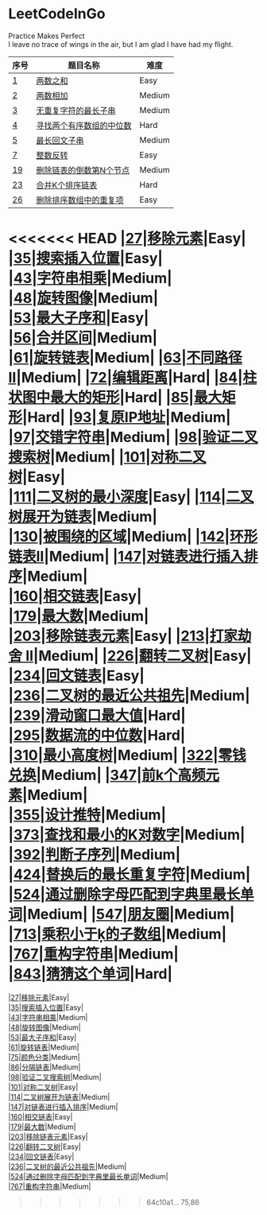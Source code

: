 # LeetCodeInGo
Practice Makes Perfect  
I leave no trace of wings in the air, but I am glad I have had my flight.  

|序号|题目名称|难度|  
|---| ----- | -------- |  
|[1](https://leetcode-cn.com/problems/two-sum/)|[两数之和](./problem/1.go)|Easy|  
|[2](https://leetcode-cn.com/problems/add-two-numbers/)|[两数相加](./problem/2.go)|Medium|  
|[3](https://leetcode-cn.com/problems/longest-substring-without-repeating-characters/)|[无重复字符的最长子串](./problem/3.go)|Medium|  
|[4](https://leetcode-cn.com/problems/median-of-two-sorted-arrays/)|[寻找两个有序数组的中位数](./problem/4.go)|Hard|  
|[5](https://leetcode-cn.com/problems/longest-palindromic-substring/)|[最长回文子串](./problem/5.go)|Medium|  
|[7](https://leetcode-cn.com/problems/reverse-integer/)|[整数反转](./problem/7.go)|Easy|  
|[19](https://leetcode-cn.com/problems/remove-nth-node-from-end-of-list/)|[删除链表的倒数第N个节点](./problem/19.go)|Medium|  
|[23](https://leetcode-cn.com/problems/merge-k-sorted-lists/)|[合并K个排序链表](./problem/23.go)|Hard|  
|[26](https://leetcode-cn.com/problems/remove-duplicates-from-sorted-array/)|[删除排序数组中的重复项](./problem/26.go)|Easy|  
<<<<<<< HEAD
|[27](https://leetcode-cn.com/problems/remove-element/)|[移除元素](./problem/27.go)|Easy|  
|[35](https://leetcode-cn.com/problems/search-insert-position/)|[搜索插入位置](./problem/35.go)|Easy|  
|[43](https://leetcode-cn.com/problems/multiply-strings/)|[字符串相乘](./problem/43.go)|Medium|  
|[48](https://leetcode-cn.com/problems/rotate-image/)|[旋转图像](./problem/48.go)|Medium|  
|[53](https://leetcode-cn.com/problems/multiply-strings/)|[最大子序和](./problem/53.go)|Easy|  
|[56](https://leetcode-cn.com/problems/merge-intervals/)|[合并区间](./problem/56.go)|Medium|  
|[61](https://leetcode-cn.com/problems/rotate-list/)|[旋转链表](./problem/61.go)|Medium|
|[63](https://leetcode-cn.com/problems/unique-paths-ii/)|[不同路径 II](./problem/63.go)|Medium|
|[72](https://leetcode-cn.com/problems/edit-distance/)|[编辑距离](./problem/72.go)|Hard|
|[84](https://leetcode-cn.com/problems/largest-rectangle-in-histogram/)|[柱状图中最大的矩形](./problem/84.go)|Hard|
|[85](https://leetcode-cn.com/problems/maximal-rectangle/)|[最大矩形](./problem/85.go)|Hard|
|[93](https://leetcode-cn.com/problems/restore-ip-addresses)|[复原IP地址](./problem/93.go)|Medium|
|[97](https://leetcode-cn.com/problems/interleaving-string/comments/)|[交错字符串](./problem/97.go)|Medium|
|[98](https://leetcode-cn.com/problems/validate-binary-search-tree/)|[验证二叉搜索树](./problem/98.go)|Medium|
|[101](https://leetcode-cn.com/problems/symmetric-tree/)|[对称二叉树](./problem/101.go)|Easy|  
|[111](https://leetcode-cn.com/problems/minimum-depth-of-binary-tree/)|[二叉树的最小深度](./problem/111.go)|Easy|
|[114](https://leetcode-cn.com/problems/flatten-binary-tree-to-linked-list/)|[二叉树展开为链表](./problem/114.go)|Medium|  
|[130](https://leetcode-cn.com/problems/surrounded-regions/)|[被围绕的区域](./problem/130.go)|Medium| 
|[142](https://leetcode-cn.com/problems/linked-list-cycle-ii/)|[环形链表II](./problem/142.go)|Medium|
|[147](https://leetcode-cn.com/problems/insertion-sort-list/)|[对链表进行插入排序](./problem/147.go)|Medium|  
|[160](https://leetcode-cn.com/problems/intersection-of-two-linked-lists/)|[相交链表](./problem/160.go)|Easy|  
|[179](https://leetcode-cn.com/problems/largest-number/)|[最大数](/problem/179.go)|Medium|  
|[203](https://leetcode-cn.com/problems/remove-linked-list-elements/)|[移除链表元素](./problem/203.go)|Easy|
|[213](https://leetcode-cn.com/problems/house-robber-ii/)|[打家劫舍 II](./problem/213.go)|Medium|
|[226](https://leetcode-cn.com/problems/invert-binary-tree/)|[翻转二叉树](./problem/226.go)|Easy|  
|[234](https://leetcode-cn.com/problems/palindrome-linked-list/)|[回文链表](./problem/234.go)|Easy|  
|[236](https://leetcode-cn.com/problems/lowest-common-ancestor-of-a-binary-tree/)|[二叉树的最近公共祖先](./problem/236.go)|Medium|  
|[239](https://leetcode-cn.com/problems/sliding-window-maximum/)|[滑动窗口最大值](./problem/239.go)|Hard|  
|[295](https://leetcode-cn.com/problems/find-median-from-data-stream/)|[数据流的中位数](./problem/295.go)|Hard|  
|[310](https://leetcode-cn.com/problems/minimum-height-trees/)|[最小高度树](./problem/310.go)|Medium|
|[322](https://leetcode-cn.com/problems/coin-change/)|[零钱兑换](./problem/322.go)|Medium|
|[347](https://leetcode-cn.com/problems/top-k-frequent-elements/)|[前k个高频元素](./problem/347.go)|Medium|  
|[355](https://leetcode-cn.com/problems/design-twitter/)|[设计推特](./problem/355.go)|Medium|  
|[373](https://leetcode-cn.com/problems/find-k-pairs-with-smallest-sums/)|[查找和最小的K对数字](./problem/373.go)|Medium|  
|[392](https://leetcode-cn.com/problems/is-subsequence/)|[判断子序列](./problem/392.go)|Medium|  
|[424](https://leetcode-cn.com/problems/longest-repeating-character-replacement/)|[替换后的最长重复字符](./problem/424.go)|Medium|  
|[524](https://leetcode-cn.com/problems/longest-word-in-dictionary-through-deleting/)|[通过删除字母匹配到字典里最长单词](./problem/524.go)|Medium|
|[547](https://leetcode-cn.com/problems/friend-circles/)|[朋友圈](./problem/547.go)|Medium|
|[713](https://leetcode-cn.com/problems/subarray-product-less-than-k/)|[乘积小于ķ的子数组](./problem/713.go)|Medium|
|[767](https://leetcode-cn.com/problems/reorganize-string/)|[重构字符串](./problem/767.go)|Medium|  
|[843](https://leetcode-cn.com/problems/guess-the-word/)|[猜猜这个单词](./problem/843.go)|Hard|
=======
|[27](https://leetcode.com/problems/remove-element/)|[移除元素](./problem/27.go)|Easy|  
|[35](https://leetcode.com/problems/search-insert-position/)|[搜索插入位置](./problem/35.go)|Easy|  
|[43](https://leetcode.com/problems/multiply-strings/)|[字符串相乘](./problem/43.go)|Medium|  
|[48](https://leetcode.com/problems/rotate-image/)|[旋转图像](./problem/48.go)|Medium|  
|[53](https://leetcode.com/problems/multiply-strings/)|[最大子序和](./problem/53.go)|Easy|  
|[61](https://leetcode.com/problems/rotate-list/)|[旋转链表](./problem/61.go)|Medium|  
|[75](https://leetcode.com/problems/sort-colors/)|[颜色分类](./problem/75.go)|Medium|  
|[86](https://leetcode.com/problems/partition-list/)|[分隔链表](./problem/86.go)|Medium|  
|[98](https://leetcode.com/problems/validate-binary-search-tree/)|[验证二叉搜索树](./problem/98.go)|Medium|  
|[101](https://leetcode.com/problems/symmetric-tree/)|[对称二叉树](./problem/101.go)|Easy|  
|[114](https://leetcode.com/problems/flatten-binary-tree-to-linked-list/)|[二叉树展开为链表](./problem/114.go)|Medium|  
|[147](https://leetcode.com/problems/insertion-sort-list/)|[对链表进行插入排序](./problem/147.go)|Medium|  
|[160](https://leetcode.com/problems/intersection-of-two-linked-lists/)|[相交链表](./problem/160.go)|Easy|  
|[179](https://leetcode.com/problems/largest-number/)|[最大数](/problem/179.go)|Medium|  
|[203](https://leetcode.com/problems/remove-linked-list-elements/)|[移除链表元素](./problem/203.go)|Easy|  
|[226](https://leetcode.com/problems/invert-binary-tree/)|[翻转二叉树](./problem/226.go)|Easy|  
|[234](https://leetcode.com/problems/palindrome-linked-list/)|[回文链表](./problem/234.go)|Easy|  
|[236](https://leetcode.com/problems/lowest-common-ancestor-of-a-binary-tree/)|[二叉树的最近公共祖先](./problem/236.go)|Medium|  
|[524](https://leetcode.com/problems/longest-word-in-dictionary-through-deleting/)|[通过删除字母匹配到字典里最长单词](./problem/524.go)|Medium|  
|[767](https://leetcode.com/problems/reorganize-string/)|[重构字符串](./problem/767.go)|Medium|  

>>>>>>> 64c10a1... 75,86

